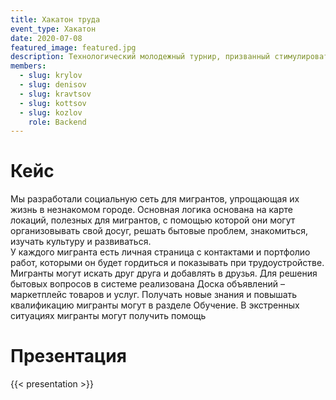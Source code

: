 ```yaml
---
title: Хакатон труда
event_type: Хакатон
date: 2020-07-08
featured_image: featured.jpg
description: Технологический молодежный турнир, призванный стимулировать появление новых идей по развитию эффективных цифровых инструментов и сервисов в сфере поддержки труда и занятости населения.
members:
  - slug: krylov
  - slug: denisov
  - slug: kravtsov
  - slug: kottsov
  - slug: kozlov
    role: Backend
---
```


# Кейс

Мы разработали социальную сеть для мигрантов, упрощающая их жизнь в незнакомом городе.
Основная логика основана на карте локаций, полезных для мигрантов, с помощью которой они могут организовывать свой досуг, решать бытовые проблем, знакомиться, изучать культуру и развиваться.  
У каждого мигранта есть личная страница с контактами и портфолио работ, которыми он будет гордиться и показывать при трудоустройстве. Мигранты могут искать друг друга и добавлять в друзья. Для решения бытовых вопросов в системе реализована Доска объявлений – маркетплейс товаров и услуг. Получать новые знания и повышать квалификацию мигранты могут в разделе Обучение. В экстренных ситуациях мигранты могут получить помощь

# Презентация

{{< presentation >}}

